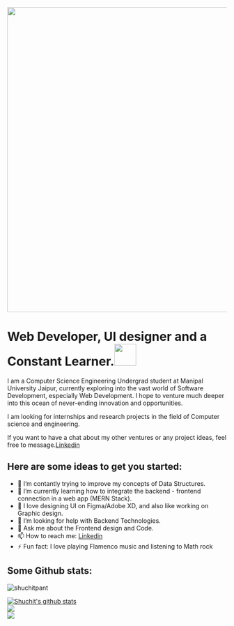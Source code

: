 <img src="https://media.giphy.com/media/836HiJc7pgzy8iNXCn/giphy.gif" width="700">

# Web Developer, UI designer and a Constant Learner.<img src="https://media.giphy.com/media/h741oEMnAUIILdX0kU/giphy.gif" width="50">

I am a Computer Science Engineering Undergrad student at Manipal University Jaipur, currently exploring into the vast world of Software Development, especially Web Development. I hope to venture much deeper into this ocean of never-ending innovation and opportunities.

I am looking for internships and research projects in the field of Computer science and engineering.

If you want to have a chat about my other ventures or any project ideas, feel free to message.[Linkedin](https://www.linkedin.com/in/shuchit-pant-948a0b190/)

## Here are some ideas to get you started:

- 🔭 I’m contantly trying to improve my concepts of Data Structures.
- 🌱 I’m currently learning how to integrate the backend - frontend connection in a web app (MERN Stack).
- 👯 I love designing UI on Figma/Adobe XD, and also like working on Graphic design.
- 🤔 I’m looking for help with Backend Technologies.
- 💬 Ask me about the Frontend design and Code.
- 📫 How to reach me: [Linkedin](https://www.linkedin.com/in/shuchit-pant-948a0b190/)
- ⚡ Fun fact: I love playing Flamenco music and listening to Math rock

## Some Github stats:

<p align="left"> <img src="https://komarev.com/ghpvc/?username=shuchitpant&label=Profile Views&color=blue&style=plastic" alt="shuchitpant" /> </p>

<a href="https://github.com/shuchitpant">
 <img align="center" src="https://github-readme-stats.vercel.app/api?username=shuchitpant&show_icons=true&theme=tokyonight&line_height=27" alt="Shuchit's github stats"/>
 
</a>

<div>
</div>

<div>
<a href="https://github.com/shuchitpant">
<img align="center" src="https://github-readme-streak-stats.herokuapp.com/?user=shuchitpant&theme=tokyonight&line_height=35" />
</a>
</div>

<img align="center" src="https://github-readme-stats.vercel.app/api/top-langs/?username=shuchitpant&layout=compact&theme=tokyonight&count_private=true" />
